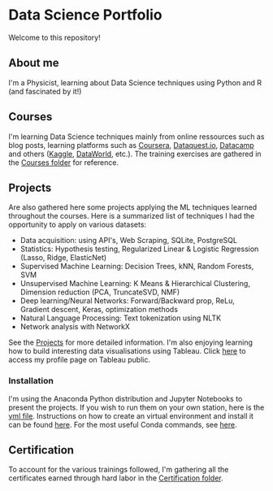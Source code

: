 # Data Science Portfolio

Welcome to this repository!

## About me
I'm a Physicist, learning about Data Science techniques using Python and R (and fascinated by it!)

## Courses
I'm learning Data Science techniques mainly from online ressources such as blog posts, learning platforms such as [Coursera](http://www.coursera.org), [Dataquest.io](http://www.dataquest.io), [Datacamp](http://www.datacamp.com) and others ([Kaggle](http://www.kaggle.com), [DataWorld](http://data.world), etc.).
The training exercises are gathered in the [Courses folder](_Courses/) for reference.

## Projects
Are also gathered here some projects applying the ML techniques learned throughout the courses.  Here is a summarized list of techniques I had the opportunity to apply on various datasets:
- Data acquisition: using API's, Web Scraping, SQLite, PostgreSQL
- Statistics: Hypothesis testing, Regularized Linear & Logistic Regression (Lasso, Ridge, ElasticNet)
- Supervised Machine Learning: Decision Trees, kNN, Random Forests, SVM
- Unsupervised Machine Learning: K Means & Hierarchical Clustering, Dimension reduction (PCA, TruncateSVD, NMF)
- Deep learning/Neural Networks: Forward/Backward prop, ReLu, Gradient descent, Keras, optimization methods
- Natural Language Processing: Text tokenization using NLTK
- Network analysis with NetworkX


See the [Projects](_Projects/README.md) for more detailed information.  I'm also enjoying learning how to build interesting data visualisations using Tableau.  Click [here](https://public.tableau.com/profile/christophe.nozaradan#!/) to access my profile page on Tableau public.

### Installation
I'm using the Anaconda Python distribution and Jupyter Notebooks to present the projects.  If you wish to run them on your own station, here is the [yml file](_Projects/_Env/py36.yml).  Instructions on how to create an virtual environment and install it can be found [here](https://conda.io/docs/user-guide/tasks/manage-environments.html#creating-an-environment-from-an-environment-yml-file). For the most useful Conda commands, see [here](https://github.com/cnoza/DataAnalysis/blob/master/_CheatSheets/conda-cheatsheet.pdf).



## Certification
To account for the various trainings followed, I'm gathering all the certificates earned through hard labor in the [Certification folder](_Certifications).